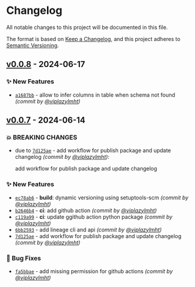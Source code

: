 # Changelog
All notable changes to this project will be documented in this file.

The format is based on [Keep a Changelog](https://keepachangelog.com/en/1.0.0/),
and this project adheres to [Semantic Versioning](https://semver.org/spec/v2.0.0.html).

## [v0.0.8] - 2024-06-17
### :sparkles: New Features
- [`a1687bb`](https://github.com/viplazylmht/sql-datalineage/commit/a1687bb5c4415f7bebbce91e2c1e7675a6e43fdc) - allow to infer columns in table when schema not found *(commit by [@viplazylmht](https://github.com/viplazylmht))*


## [v0.0.7] - 2024-06-14
### :boom: BREAKING CHANGES
- due to [`7d125ae`](https://github.com/viplazylmht/sql-datalineage/commit/7d125ae072e1b618a467e65a4ae942b10125615c) - add workflow for publish package and update changelog *(commit by [@viplazylmht](https://github.com/viplazylmht))*:

  add workflow for publish package and update changelog


### :sparkles: New Features
- [`ec78ab6`](https://github.com/viplazylmht/sql-datalineage/commit/ec78ab6eca19a80d30fd45885c5fa59171bc0916) - **build**: dynamic versioning using setuptools-scm *(commit by [@viplazylmht](https://github.com/viplazylmht))*
- [`b2646b4`](https://github.com/viplazylmht/sql-datalineage/commit/b2646b4968509915280c610d50e707c638146162) - **ci**: add github action *(commit by [@viplazylmht](https://github.com/viplazylmht))*
- [`c119a99`](https://github.com/viplazylmht/sql-datalineage/commit/c119a99dacc8f63ea3949dadc861f7066efb9466) - **ci**: update ggithub action python package *(commit by [@viplazylmht](https://github.com/viplazylmht))*
- [`6bb2593`](https://github.com/viplazylmht/sql-datalineage/commit/6bb2593d73abc829b5193fa7ef6a354f857d4288) - add lineage cli and api *(commit by [@viplazylmht](https://github.com/viplazylmht))*
- [`7d125ae`](https://github.com/viplazylmht/sql-datalineage/commit/7d125ae072e1b618a467e65a4ae942b10125615c) - add workflow for publish package and update changelog *(commit by [@viplazylmht](https://github.com/viplazylmht))*

### :bug: Bug Fixes
- [`fa5bbae`](https://github.com/viplazylmht/sql-datalineage/commit/fa5bbaeeab67c2d39f2b4d6bd202fa0bb9738764) - add missing permission for github actions *(commit by [@viplazylmht](https://github.com/viplazylmht))*

[v0.0.7]: https://github.com/viplazylmht/sql-datalineage/compare/v0.0.1...v0.0.7
[v0.0.8]: https://github.com/viplazylmht/sql-datalineage/compare/v0.0.7...v0.0.8
